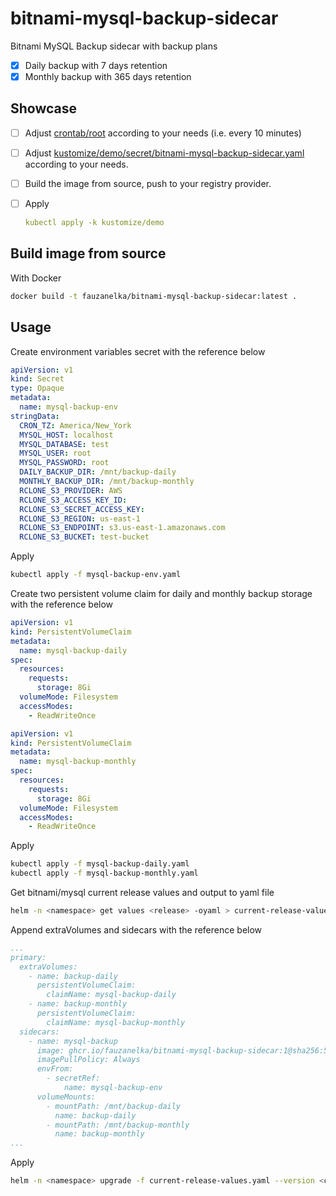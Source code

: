 # bitnami-mysql-backup-sidecar

Bitnami MySQL Backup sidecar with backup plans
- [x] Daily backup with 7 days retention
- [x] Monthly backup with 365 days retention

## Showcase

- [ ] Adjust [crontab/root](crontab/root) according to your needs (i.e. every 10 minutes)
- [ ] Adjust [kustomize/demo/secret/bitnami-mysql-backup-sidecar.yaml](kustomize/demo/secret/bitnami-mysql-backup-sidecar.yaml) according to your needs.
- [ ] Build the image from source, push to your registry provider.
- [ ] Apply 
  
  ```yaml
  kubectl apply -k kustomize/demo
  ```

## Build image from source

With Docker

```bash
docker build -t fauzanelka/bitnami-mysql-backup-sidecar:latest .
```

## Usage

Create environment variables secret with the reference below

```yaml
apiVersion: v1
kind: Secret
type: Opaque
metadata:
  name: mysql-backup-env
stringData:
  CRON_TZ: America/New_York
  MYSQL_HOST: localhost
  MYSQL_DATABASE: test
  MYSQL_USER: root
  MYSQL_PASSWORD: root
  DAILY_BACKUP_DIR: /mnt/backup-daily
  MONTHLY_BACKUP_DIR: /mnt/backup-monthly
  RCLONE_S3_PROVIDER: AWS
  RCLONE_S3_ACCESS_KEY_ID: 
  RCLONE_S3_SECRET_ACCESS_KEY: 
  RCLONE_S3_REGION: us-east-1
  RCLONE_S3_ENDPOINT: s3.us-east-1.amazonaws.com
  RCLONE_S3_BUCKET: test-bucket
```

Apply

```bash
kubectl apply -f mysql-backup-env.yaml
```

Create two persistent volume claim for daily and monthly backup storage with the reference below

```yaml
apiVersion: v1
kind: PersistentVolumeClaim
metadata:
  name: mysql-backup-daily
spec:
  resources:
    requests:
      storage: 8Gi
  volumeMode: Filesystem
  accessModes:
    - ReadWriteOnce
```

```yaml
apiVersion: v1
kind: PersistentVolumeClaim
metadata:
  name: mysql-backup-monthly
spec:
  resources:
    requests:
      storage: 8Gi
  volumeMode: Filesystem
  accessModes:
    - ReadWriteOnce
```

Apply

```bash
kubectl apply -f mysql-backup-daily.yaml
kubectl apply -f mysql-backup-monthly.yaml
```

Get bitnami/mysql current release values and output to yaml file

```bash
helm -n <namespace> get values <release> -oyaml > current-release-values.yaml
```

Append extraVolumes and sidecars with the reference below

```yaml
...
primary:
  extraVolumes:
    - name: backup-daily
      persistentVolumeClaim:
        claimName: mysql-backup-daily
    - name: backup-monthly
      persistentVolumeClaim:
        claimName: mysql-backup-monthly
  sidecars:
    - name: mysql-backup
      image: ghcr.io/fauzanelka/bitnami-mysql-backup-sidecar:1@sha256:5fc006759de222f01e432df3035f858a11ea1abe3e907fee53dc920b49aa1bfb
      imagePullPolicy: Always
      envFrom:
        - secretRef:
            name: mysql-backup-env
      volumeMounts:
        - mountPath: /mnt/backup-daily
          name: backup-daily
        - mountPath: /mnt/backup-monthly
          name: backup-monthly
...
```

Apply

```bash
helm -n <namespace> upgrade -f current-release-values.yaml --version <chart-version> <release> bitnami/mysql
```